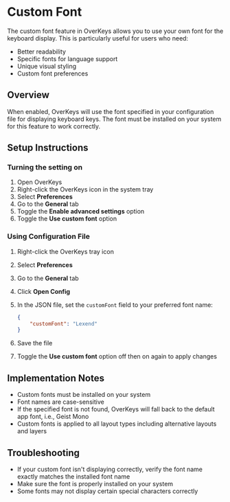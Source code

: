 # Custom Font

The custom font feature in OverKeys allows you to use your own font for the keyboard display. This is particularly useful for users who need:

- Better readability
- Specific fonts for language support
- Unique visual styling
- Custom font preferences

## Overview

When enabled, OverKeys will use the font specified in your configuration file for displaying keyboard keys. The font must be installed on your system for this feature to work correctly.

## Setup Instructions

### Turning the setting on

1. Open OverKeys
2. Right-click the OverKeys icon in the system tray
3. Select **Preferences**
4. Go to the **General** tab
5. Toggle the **Enable advanced settings** option
6. Toggle the **Use custom font** option

### Using Configuration File

1. Right-click the OverKeys tray icon
2. Select **Preferences**
3. Go to the **General** tab
4. Click **Open Config**
5. In the JSON file, set the `customFont` field to your preferred font name:

    ```json
    {
        "customFont": "Lexend"
    }
    ```

6. Save the file
7. Toggle the **Use custom font** option off then on again to apply changes

## Implementation Notes

- Custom fonts must be installed on your system
- Font names are case-sensitive
- If the specified font is not found, OverKeys will fall back to the default app font, i.e., Geist Mono
- Custom fonts is applied to all layout types including alternative layouts and layers

## Troubleshooting

- If your custom font isn't displaying correctly, verify the font name exactly matches the installed font name
- Make sure the font is properly installed on your system
- Some fonts may not display certain special characters correctly
